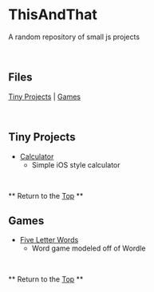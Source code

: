 # ThisAndThat
[p]: #project


A random repository of small js projects

<br>

## Files
[f]: #files

[Tiny Projects][tp]  | [Games][g]

<br>

## Tiny Projects
[tp]: #tiny-projects

  * [Calculator](/basic-calculator/)
    - Simple iOS style calculator

<br>

** Return to the [Top][p] **

## Games
[g]: #games

  * [Five Letter Words](/five-letter-words/)
      - Word game modeled off of Wordle


<br>


** Return to the [Top][p] **